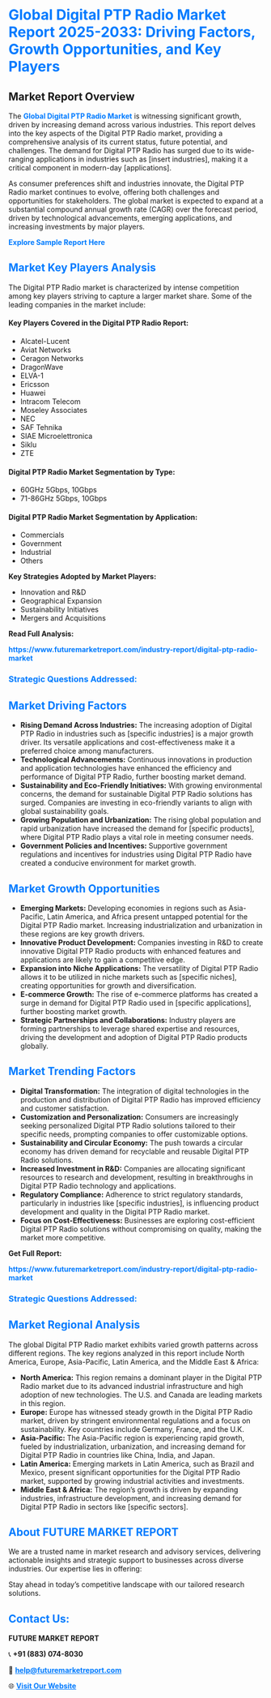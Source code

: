 <h1 style="color: #007BFF;">Global Digital PTP Radio Market Report 2025-2033: Driving Factors, Growth Opportunities, and Key Players</h1>

<section id="overview">
<h2>Market Report Overview</h2>
<p>The <a href="https://www.futuremarketreport.com/industry-report/digital-ptp-radio-market" style="color: #007BFF; text-decoration: none;"><strong>Global Digital PTP Radio Market</strong></a> is witnessing significant growth, driven by increasing demand across various industries. This report delves into the key aspects of the Digital PTP Radio market, providing a comprehensive analysis of its current status, future potential, and challenges. The demand for Digital PTP Radio has surged due to its wide-ranging applications in industries such as [insert industries], making it a critical component in modern-day [applications].</p>
<p>As consumer preferences shift and industries innovate, the Digital PTP Radio market continues to evolve, offering both challenges and opportunities for stakeholders. The global market is expected to expand at a substantial compound annual growth rate (CAGR) over the forecast period, driven by technological advancements, emerging applications, and increasing investments by major players.</p>
</section>

<section id="overview">
<p><a href="https://www.futuremarketreport.com/request-sample/reportId=91912" style="color: #007BFF; text-decoration: none;"><strong>Explore Sample Report Here</strong></a></p>
</section>

<section id="key-players">
<h2 style="color: #007BFF;">Market Key Players Analysis</h2>
<p>The Digital PTP Radio market is characterized by intense competition among key players striving to capture a larger market share. Some of the leading companies in the market include:</p>
<h4>Key Players Covered in the Digital PTP Radio Report:</h4>
<ul><li>Alcatel-Lucent</li><li>Aviat Networks</li><li>Ceragon Networks</li><li>DragonWave</li><li>ELVA-1</li><li>Ericsson</li><li>Huawei</li><li>Intracom Telecom</li><li>Moseley Associates</li><li>NEC</li><li>SAF Tehnika</li><li>SIAE Microelettronica</li><li>Siklu</li><li>ZTE</li></ul>
<h4>Digital PTP Radio Market Segmentation by Type:</h4>
<ul><li>60GHz 5Gbps, 10Gbps</li><li>71-86GHz 5Gbps, 10Gbps</li></ul>

<h4>Digital PTP Radio Market Segmentation by Application:</h4>
<ul><li>Commercials</li><li>Government</li><li>Industrial</li><li>Others</li></ul>
<p><strong>Key Strategies Adopted by Market Players:</strong></p>
<ul>
<li>Innovation and R&D</li>
<li>Geographical Expansion</li>
<li>Sustainability Initiatives</li>
<li>Mergers and Acquisitions</li>
</ul>
</section>

<section>
<p><strong>Read Full Analysis: </strong></p><a href="https://www.futuremarketreport.com/industry-report/digital-ptp-radio-market" style="color: #007BFF; text-decoration: none;"><strong>https://www.futuremarketreport.com/industry-report/digital-ptp-radio-market</strong></a>
<h3 style="color: #007BFF;">Strategic Questions Addressed:</h3>
</section>

<section id="driving-factors">
<h2 style="color: #007BFF;">Market Driving Factors</h2>
<ul>
<li><strong>Rising Demand Across Industries:</strong> The increasing adoption of Digital PTP Radio in industries such as [specific industries] is a major growth driver. Its versatile applications and cost-effectiveness make it a preferred choice among manufacturers.</li>
<li><strong>Technological Advancements:</strong> Continuous innovations in production and application technologies have enhanced the efficiency and performance of Digital PTP Radio, further boosting market demand.</li>
<li><strong>Sustainability and Eco-Friendly Initiatives:</strong> With growing environmental concerns, the demand for sustainable Digital PTP Radio solutions has surged. Companies are investing in eco-friendly variants to align with global sustainability goals.</li>
<li><strong>Growing Population and Urbanization:</strong> The rising global population and rapid urbanization have increased the demand for [specific products], where Digital PTP Radio plays a vital role in meeting consumer needs.</li>
<li><strong>Government Policies and Incentives:</strong> Supportive government regulations and incentives for industries using Digital PTP Radio have created a conducive environment for market growth.</li>
</ul>
</section>

<section id="growth-opportunities">
<h2 style="color: #007BFF;">Market Growth Opportunities</h2>
<ul>
<li><strong>Emerging Markets:</strong> Developing economies in regions such as Asia-Pacific, Latin America, and Africa present untapped potential for the Digital PTP Radio market. Increasing industrialization and urbanization in these regions are key growth drivers.</li>
<li><strong>Innovative Product Development:</strong> Companies investing in R&D to create innovative Digital PTP Radio products with enhanced features and applications are likely to gain a competitive edge.</li>
<li><strong>Expansion into Niche Applications:</strong> The versatility of Digital PTP Radio allows it to be utilized in niche markets such as [specific niches], creating opportunities for growth and diversification.</li>
<li><strong>E-commerce Growth:</strong> The rise of e-commerce platforms has created a surge in demand for Digital PTP Radio used in [specific applications], further boosting market growth.</li>
<li><strong>Strategic Partnerships and Collaborations:</strong> Industry players are forming partnerships to leverage shared expertise and resources, driving the development and adoption of Digital PTP Radio products globally.</li>
</ul>
</section>

<section id="trending-factors">
<h2 style="color: #007BFF;">Market Trending Factors</h2>
<ul>
<li><strong>Digital Transformation:</strong> The integration of digital technologies in the production and distribution of Digital PTP Radio has improved efficiency and customer satisfaction.</li>
<li><strong>Customization and Personalization:</strong> Consumers are increasingly seeking personalized Digital PTP Radio solutions tailored to their specific needs, prompting companies to offer customizable options.</li>
<li><strong>Sustainability and Circular Economy:</strong> The push towards a circular economy has driven demand for recyclable and reusable Digital PTP Radio solutions.</li>
<li><strong>Increased Investment in R&D:</strong> Companies are allocating significant resources to research and development, resulting in breakthroughs in Digital PTP Radio technology and applications.</li>
<li><strong>Regulatory Compliance:</strong> Adherence to strict regulatory standards, particularly in industries like [specific industries], is influencing product development and quality in the Digital PTP Radio market.</li>
<li><strong>Focus on Cost-Effectiveness:</strong> Businesses are exploring cost-efficient Digital PTP Radio solutions without compromising on quality, making the market more competitive.</li>
</ul>
</section>

<section>
<p><strong>Get Full Report: </strong></p><a href="https://www.futuremarketreport.com/industry-report/digital-ptp-radio-market" style="color: #007BFF; text-decoration: none;"><strong>https://www.futuremarketreport.com/industry-report/digital-ptp-radio-market</strong></a>
<h3 style="color: #007BFF;">Strategic Questions Addressed:</h3>
</section>


<section id="regional-analysis">
<h2 style="color: #007BFF;">Market Regional Analysis</h2>
<p>The global Digital PTP Radio market exhibits varied growth patterns across different regions. The key regions analyzed in this report include North America, Europe, Asia-Pacific, Latin America, and the Middle East & Africa:</p>
<ul>
<li><strong>North America:</strong> This region remains a dominant player in the Digital PTP Radio market due to its advanced industrial infrastructure and high adoption of new technologies. The U.S. and Canada are leading markets in this region.</li>
<li><strong>Europe:</strong> Europe has witnessed steady growth in the Digital PTP Radio market, driven by stringent environmental regulations and a focus on sustainability. Key countries include Germany, France, and the U.K.</li>
<li><strong>Asia-Pacific:</strong> The Asia-Pacific region is experiencing rapid growth, fueled by industrialization, urbanization, and increasing demand for Digital PTP Radio in countries like China, India, and Japan.</li>
<li><strong>Latin America:</strong> Emerging markets in Latin America, such as Brazil and Mexico, present significant opportunities for the Digital PTP Radio market, supported by growing industrial activities and investments.</li>
<li><strong>Middle East & Africa:</strong> The region’s growth is driven by expanding industries, infrastructure development, and increasing demand for Digital PTP Radio in sectors like [specific sectors].</li>
</ul>
</section>

<footer>
<h2 style="color: #007BFF;">About FUTURE MARKET REPORT</h2>
<p>We are a trusted name in market research and advisory services, delivering actionable insights and strategic support to businesses across diverse industries. Our expertise lies in offering:</p>

<p>Stay ahead in today’s competitive landscape with our tailored research solutions.</p>

<h2 style="color: #007BFF;">Contact Us:</h2>
<p><strong>FUTURE MARKET REPORT</strong></p>
<p>📞 <strong>+91 (883) 074-8030</strong></p>
<p>📧 <strong><a href="mailto:help@futuremarketreport.com" style="color: #007BFF;">help@futuremarketreport.com</a></strong></p>
<p>🌐 <strong><a href="https://www.futuremarketreport.com/" style="color: #007BFF;">Visit Our Website</a></strong></p>
</footer>